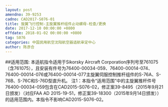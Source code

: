 ```yaml
---
layout: post
amendno: 39-9253
cadno: CAD2017-S076-01
title: 旋翼飞行控制-主旋翼推杆组件止动螺母-检查/更换
date: 2017-12-10 00:00:00 +0800
effdate: 2018-01-02 00:00:00 +0800
tag: S076
categories: 中国民用航空沈阳航空器适航审定中心
author: 陈彦合
---
```


##适用范围:
本适航指令适用于Sikorsky Aircraft Corporation序列号至761075（含761075），且安装有件号为76400-00034-059、76400-00014-074、76400-00014-076或76400-00014-077主旋翼伺服控制推杆组件的S-76A、S-76B、S-76C和S-76D型直升机。
注1：本指令“适用范围”中的主旋翼推杆件号76400-00034-059包含在CAD2015-S076-02，修正案39-8495（2015年9月21日颁发）（对应FAA AD 2015-19-51，修正案39-18300（2015年9月14日颁发））的适用范围内。本指令不影响CAD2015-S076-02。

